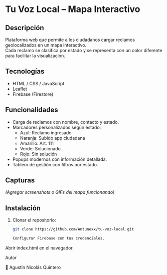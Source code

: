 # Tu Voz Local – Mapa Interactivo

## Descripción
Plataforma web que permite a los ciudadanos cargar reclamos geolocalizados en un mapa interactivo.  
Cada reclamo se clasifica por estado y se representa con un color diferente para facilitar la visualización.

## Tecnologías
- HTML / CSS / JavaScript
- Leaflet
- Firebase (Firestore)

## Funcionalidades
- Carga de reclamos con nombre, contacto y estado.
- Marcadores personalizados según estado:
  - Azul: Reclamo ingresado
  - Naranja: Subido app ciudadana
  - Amarillo: Art. 111
  - Verde: Solucionado
  - Rojo: Sin solución
- Popups modernos con información detallada.
- Tablero de gestión con filtros por estado.

## Capturas
*(Agregar screenshots o GIFs del mapa funcionando)*

## Instalación
1. Clonar el repositorio:
   ```bash
   git clone https://github.com/Antunexx/tu-voz-local.git

   Configurar Firebase con tus credenciales.

Abrir index.html en el navegador.

Autor

👤 Agustín Nicolás Quintero
